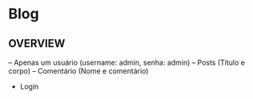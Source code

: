 # Blog

## OVERVIEW

– Apenas um usuário (username: admin, senha: admin)
– Posts (Título e corpo)
– Comentário (Nome e comentário)
- Login
